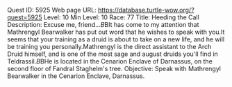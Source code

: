 Quest ID: 5925
Web page URL: https://database.turtle-wow.org/?quest=5925
Level: 10
Min Level: 10
Race: 77
Title: Heeding the Call
Description: Excuse me, friend...$B$BIt has come to my attention that Mathrengyl Bearwalker has put out word that he wishes to speak with you.It seems that your training as a druid is about to take on a new life, and he will be training you personally.Mathrengyl is the direct assistant to the Arch Druid himself, and is one of the most sage and august druids you'll find in Teldrassil.$B$BHe is located in the Cenarion Enclave of Darnassus, on the second floor of Fandral Staghelm's tree.
Objective: Speak with Mathrengyl Bearwalker in the Cenarion Enclave, Darnassus.
